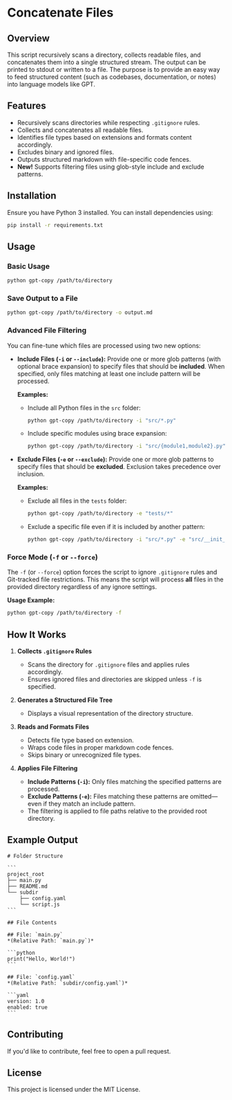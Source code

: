 
# Concatenate Files

## Overview
This script recursively scans a directory, collects readable files, and concatenates them into a single structured stream. The output can be printed to stdout or written to a file. The purpose is to provide an easy way to feed structured content (such as codebases, documentation, or notes) into language models like GPT.

## Features
- Recursively scans directories while respecting `.gitignore` rules.
- Collects and concatenates all readable files.
- Identifies file types based on extensions and formats content accordingly.
- Excludes binary and ignored files.
- Outputs structured markdown with file-specific code fences.
- **New!** Supports filtering files using glob-style include and exclude patterns.

## Installation
Ensure you have Python 3 installed. You can install dependencies using:

```sh
pip install -r requirements.txt
```

## Usage
### Basic Usage
```sh
python gpt-copy /path/to/directory
```

### Save Output to a File
```sh
python gpt-copy /path/to/directory -o output.md
```

### Advanced File Filtering
You can fine-tune which files are processed using two new options:

- **Include Files (`-i` or `--include`):**
  Provide one or more glob patterns (with optional brace expansion) to specify files that should be **included**. When specified, only files matching at least one include pattern will be processed.

  **Examples:**
  - Include all Python files in the `src` folder:
    ```sh
    python gpt-copy /path/to/directory -i "src/*.py"
    ```
  - Include specific modules using brace expansion:
    ```sh
    python gpt-copy /path/to/directory -i "src/{module1,module2}.py"
    ```

- **Exclude Files (`-e` or `--exclude`):**
  Provide one or more glob patterns to specify files that should be **excluded**. Exclusion takes precedence over inclusion.

  **Examples:**
  - Exclude all files in the `tests` folder:
    ```sh
    python gpt-copy /path/to/directory -e "tests/*"
    ```
  - Exclude a specific file even if it is included by another pattern:
    ```sh
    python gpt-copy /path/to/directory -i "src/*.py" -e "src/__init__.py"
    ```

### Force Mode (`-f` or `--force`)
The `-f` (or `--force`) option forces the script to ignore `.gitignore` rules and Git-tracked file restrictions. This means the script will process **all** files in the provided directory regardless of any ignore settings.

**Usage Example:**
```sh
python gpt-copy /path/to/directory -f
```

## How It Works
1. **Collects `.gitignore` Rules**
   - Scans the directory for `.gitignore` files and applies rules accordingly.
   - Ensures ignored files and directories are skipped unless `-f` is specified.

2. **Generates a Structured File Tree**
   - Displays a visual representation of the directory structure.

3. **Reads and Formats Files**
   - Detects file type based on extension.
   - Wraps code files in proper markdown code fences.
   - Skips binary or unrecognized file types.

4. **Applies File Filtering**
   - **Include Patterns (`-i`):** Only files matching the specified patterns are processed.
   - **Exclude Patterns (`-e`):** Files matching these patterns are omitted—even if they match an include pattern.
   - The filtering is applied to file paths relative to the provided root directory.

## Example Output
````
# Folder Structure

```
project_root
├── main.py
├── README.md
└── subdir
    ├── config.yaml
    └── script.js
```

## File Contents

## File: `main.py`
*(Relative Path: `main.py`)*

```python
print("Hello, World!")
```

## File: `config.yaml`
*(Relative Path: `subdir/config.yaml`)*

```yaml
version: 1.0
enabled: true
```
````

## Contributing
If you'd like to contribute, feel free to open a pull request.

## License
This project is licensed under the MIT License.
